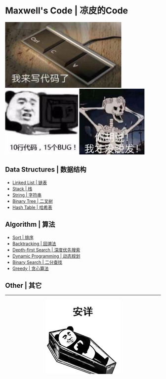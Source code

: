# Maxwell's Code | 凉皮的Code

![](https://github.com/Maxwell-L/Maxwell-LeetCode/blob/master/image/pic2.png "只是保存一下刷LeetCode的代码咯")
![](https://github.com/Maxwell-L/Maxwell-LeetCode/blob/master/image/pic3.png "只是保存一下刷LeetCode的代码咯")
![](https://github.com/Maxwell-L/Maxwell-LeetCode/blob/master/image/pic4.jpg "只是保存一下刷LeetCode的代码咯")

Data Structures | 数据结构
---------
* [Linked List | 链表](https://github.com/Maxwell-L/MaxwellCode/tree/master/LeetCode/Linked%20List "Linked List")<br>
* [Stack | 栈](https://github.com/Maxwell-L/MaxwellCode/tree/master/LeetCode/Stack "Stack")<br>
* [String | 字符串](https://github.com/Maxwell-L/MaxwellCode/tree/master/LeetCode/String "String")<br>
* [Binary Tree | 二叉树](https://github.com/Maxwell-L/MaxwellCode/tree/master/LeetCode/Binary%20Tree "Binary Tree")<br>
* [Hash Table | 哈希表](https://github.com/Maxwell-L/MaxwellCode/tree/master/LeetCode/Hash%20Table "Hash Table")<br>

Algorithm | 算法
---------
* [Sort | 排序](https://github.com/Maxwell-L/MaxwellCode/tree/master/LeetCode/Sort "Sort")<br>
* [Backtracking | 回溯法](https://github.com/Maxwell-L/MaxwellCode/tree/master/LeetCode/Backtracking "Backtracking")<br>
* [Depth-first Search | 深度优先搜索](https://github.com/Maxwell-L/MaxwellCode/tree/master/LeetCode/Depth-first%20Search "Depth-first Search")<br>
* [Dynamic Programming | 动态规划](https://github.com/Maxwell-L/MaxwellCode/tree/master/LeetCode/Dynamic%20Programming "Dynamic Programming")<br>
* [Binary Search | 二分查找](https://github.com/Maxwell-L/MaxwellCode/tree/master/LeetCode/Binary%20Search "Binary Search")<br>
* [Greedy | 贪心算法](https://github.com/Maxwell-L/MaxwellCode/tree/master/LeetCode/Greedy "Greedy")<br>

Other | 其它
---------

-------------
<div align=center><img src="https://github.com/Maxwell-L/Maxwell-LeetCode/blob/master/image/pic1.jpg"  title="我好菜啊"/></div>
